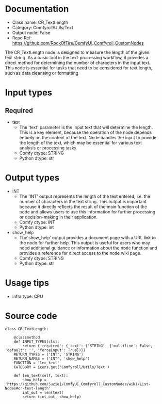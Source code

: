 # Documentation
- Class name: CR_TextLength
- Category: Comfyroll/Utils/Text
- Output node: False
- Repo Ref: https://github.com/RockOfFire/ComfyUI_Comfyroll_CustomNodes

The CR_TextLength node is designed to measure the length of the given text string. As a basic tool in the text-processing workflow, it provides a direct method for determining the number of characters in the input text. This node is essential for tasks that need to be considered for text length, such as data cleansing or formatting.

# Input types
## Required
- text
    - The 'text' parameter is the input text that will determine the length. This is a key element, because the operation of the node depends entirely on the content of the text. Node handles the input to provide the length of the text, which may be essential for various text analysis or processing tasks.
    - Comfy dtype: STRING
    - Python dtype: str

# Output types
- INT
    - The 'INT' output represents the length of the text entered, i.e. the number of characters in the text string. This output is important because it directly reflects the result of the main function of the node and allows users to use this information for further processing or decision-making in their application.
    - Comfy dtype: INT
    - Python dtype: int
- show_help
    - The'show_help' output provides a document page with a URL link to the node for further help. This output is useful for users who may need additional guidance or information about the node function and provides a reference for direct access to the node wiki page.
    - Comfy dtype: STRING
    - Python dtype: str

# Usage tips
- Infra type: CPU

# Source code
```
class CR_TextLength:

    @classmethod
    def INPUT_TYPES(cls):
        return {'required': {'text': ('STRING', {'multiline': False, 'default': '', 'forceInput': True})}}
    RETURN_TYPES = ('INT', 'STRING')
    RETURN_NAMES = ('INT', 'show_help')
    FUNCTION = 'len_text'
    CATEGORY = icons.get('Comfyroll/Utils/Text')

    def len_text(self, text):
        show_help = 'https://github.com/Suzie1/ComfyUI_Comfyroll_CustomNodes/wiki/List-Nodes#cr-text-length'
        int_out = len(text)
        return (int_out, show_help)
```